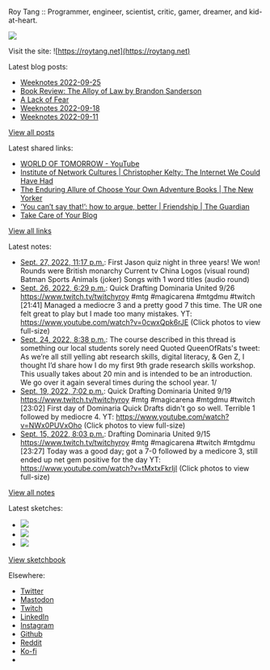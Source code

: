 Roy Tang :: Programmer, engineer, scientist, critic, gamer, dreamer, and kid-at-heart.

![](https://roytang.net/static/img/profile.jpg)

Visit the site: ![https://roytang.net](https://roytang.net)

Latest blog posts:

- [Weeknotes 2022-09-25](https://roytang.net/2022/09/weeknotes-09-25/)
- [Book Review: The Alloy of Law by Brandon Sanderson](https://roytang.net/2022/09/alloy-of-law/)
- [A Lack of Fear](https://roytang.net/2022/09/lack-of-fear/)
- [Weeknotes 2022-09-18](https://roytang.net/2022/09/weeknotes-09-18/)
- [Weeknotes 2022-09-11](https://roytang.net/2022/09/weeknotes-09-11/)

[View all posts](https://roytang.net/blog)

Latest shared links:

- [WORLD OF TOMORROW - YouTube](https://roytang.net/2022/09/14bfff78213855046ed7c7ff6d16e017/)
- [Institute of Network Cultures | Christopher Kelty:  The Internet We Could Have Had](https://roytang.net/2022/09/c5f84b8197cf32c224fb73e2bd175676/)
- [The Enduring Allure of Choose Your Own Adventure Books | The New Yorker](https://roytang.net/2022/09/44b2ee3484b2bf2d0a4217a2923eb206/)
- [‘You can’t say that!’: how to argue, better | Friendship | The Guardian](https://roytang.net/2022/09/aec0f8843c5b8beed200d8bc686f0d7b/)
- [Take Care of Your Blog](https://roytang.net/2022/09/10b3556f2885d58d59c53f2b4ab3b3da/)

[View all links](https://roytang.net/links)

Latest notes:

- [Sept. 27, 2022, 11:17 p.m.](https://roytang.net/2022/09/treeline/): First Jason quiz night in three years! We won! Rounds were British monarchy Current tv China Logos (visual round) Batman Sports Animals (joker) Songs with 1 word titles (audio round)
- [Sept. 26, 2022, 6:29 p.m.](https://roytang.net/2022/09/1574345291561680901/): Quick Drafting Dominaria United 9/26 https://www.twitch.tv/twitchyroy #mtg #magicarena #mtgdmu #twitch [21:41] Managed a mediocre 3 and a pretty good 7 this time. The UR one felt great to play but I made too many mistakes. YT: https://www.youtube.com/watch?v=0cwxQpk6rJE (Click photos to view full-size)
- [Sept. 24, 2022, 8:38 p.m.](https://roytang.net/2022/09/1573653142574575617/): The course described in this thread is something our local students sorely need Quoted QueenOfRats&#x27;s tweet: As we’re all still yelling abt research skills, digital literacy, &amp; Gen Z, I thought I’d share how I do my first 9th grade research skills workshop. This usually takes about 20 min and is intended to be an introduction. We go over it again several times during the school year. 1/
- [Sept. 19, 2022, 7:02 p.m.](https://roytang.net/2022/09/1571816961805254659/): Quick Drafting Dominaria United 9/19 https://www.twitch.tv/twitchyroy #mtg #magicarena #mtgdmu #twitch [23:02] First day of Dominaria Quick Drafts didn&#x27;t go so well. Terrible 1 followed by mediocre 4. YT: https://www.youtube.com/watch?v=NWx0PUVxOho (Click photos to view full-size)
- [Sept. 15, 2022, 8:03 p.m.](https://roytang.net/2022/09/1570382684475592704/): Drafting Dominaria United 9/15 https://www.twitch.tv/twitchyroy #mtg #magicarena #twitch #mtgdmu [23:27] Today was a good day; got a 7-0 followed by a medicore 3, still ended up net gem positive for the day YT: https://www.youtube.com/watch?v=tMxtxFkrIjI (Click photos to view full-size)

[View all notes](https://roytang.net/notes)

Latest sketches:


- ![](https://roytang.net/media/cache/8b/b5/8bb546ee9b7c39665a6fa8d84b40f6c7.jpg)
- ![](https://roytang.net/media/cache/12/60/1260736fe21c5cfd96c1c0b6f467475e.jpg)
- ![](https://roytang.net/media/cache/71/25/7125fc96d9db296bc5f16306d33cc459.jpg)

[View sketchbook](https://roytang.net/albums/sketchbook)


Elsewhere:

- [Twitter](https://twitter.com/roytang)
- [Mastodon](https://mastodon.technology/@roytang)
- [Twitch](https://twitch.tv/twitchyroy)
- [LinkedIn](https://www.linkedin.com/in/roytang)
- [Instagram](https://instagram.com/roytang0400)
- [Github](https://github.com/roytang)
- [Reddit](https://reddit.com/u/hungryroy)
- [Ko-fi](https://ko-fi.com/roytang)
- [](mailto:hello@roytang.net)